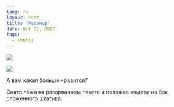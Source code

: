 ```yaml
---
lang: ru
layout: Post
title: 'Мухомор'
date: Oct 22, 2007
tags:
  - photos
---
```


![](http://wow.sapegin.me/2l0800323e1O/Sapegin-Artem-20D-2007-10-20-446-4668.jpg)

<!--more-->

![](http://wow.sapegin.me/0t1r1K3n2Q0H/Sapegin-Artem-20D-2007-10-20-447-4703.jpg)

А вам какая больше нравится?

Снято лёжа на разорванном пакете и положив камеру на бок сложенного штатива.
